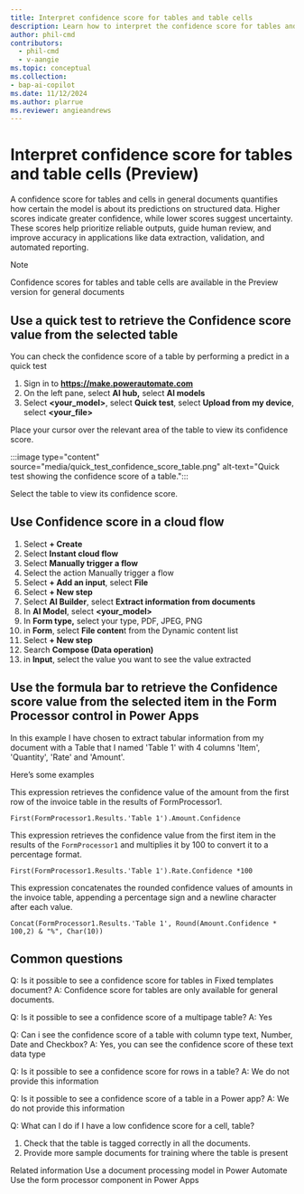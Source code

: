 ```yaml
---
title: Interpret confidence score for tables and table cells
description: Learn how to interpret the confidence score for tables and table cells.
author: phil-cmd
contributors:
  - phil-cmd
  - v-aangie
ms.topic: conceptual
ms.collection: 
- bap-ai-copilot
ms.date: 11/12/2024
ms.author: plarrue
ms.reviewer: angieandrews
---
```


# Interpret confidence score for tables and table cells (Preview)

A confidence score for tables and cells in general documents quantifies how certain the model is about its predictions on structured data. Higher scores indicate greater confidence, while lower scores suggest uncertainty. These scores help prioritize reliable outputs, guide human review, and improve accuracy in applications like data extraction, validation, and automated reporting.

> [!NOTE]
> Confidence scores for tables and table cells are available in the Preview version for general documents


<!--Please let me know if this is copilot/AI, preview or GA.-->

## Use a quick test to retrieve the Confidence score value from the selected table

You can check the confidence score of a table by performing a predict in a quick test
1.	Sign in to **https://make.powerautomate.com**
2.	On the left pane, select **AI hub,** select **AI models**
3.	Select **<your_model>**, select **Quick test**, select **Upload from my device**, select **<your_file>**

Place your cursor over the relevant area of the table to view its confidence score.

:::image type="content" source="media/quick_test_confidence_score_table.png" alt-text="Quick test showing the confidence score of a table.":::

Select the table to view its confidence score.


## Use Confidence score in a cloud flow

1.	Select **+ Create**
2.	Select **Instant cloud flow**
3.	Select **Manually trigger a flow**
4.	Select the action Manually trigger a flow
5.	Select **+ Add an input**, select **File**
6.	Select **+ New step**
7.	Select **AI Builder**, select **Extract information from documents**
8.	In **AI Model**, select **<your_model>**
9.	In **Form type,** select your type, PDF, JPEG, PNG
10.	in **Form**, select **File conten**t from the Dynamic content list
11.	Select **+ New step**
12.	Search **Compose (Data operation)**
13.	in **Input**, select the value you want to see the value extracted


## Use the formula bar to retrieve the Confidence score value from the selected item in the Form Processor  control in Power Apps

In this example I have chosen to extract tabular information from my document with a Table that I named 'Table 1' with 4 columns 'Item', 'Quantity', 'Rate' and 'Amount'.

Here’s some examples

This expression retrieves the confidence value of the amount from the first row of the invoice table in the results of FormProcessor1.

```power-fx
First(FormProcessor1.Results.'Table 1').Amount.Confidence
```

This expression retrieves the confidence value from the first item in the results of the `FormProcessor1` and multiplies it by 100 to convert it to a percentage format.

```power-fx
First(FormProcessor1.Results.'Table 1').Rate.Confidence *100
```

This expression concatenates the rounded confidence values of amounts in the invoice table, appending a percentage sign and a newline character after each value.

```power-fx
Concat(FormProcessor1.Results.'Table 1', Round(Amount.Confidence * 100,2) & "%", Char(10))
```

## Common questions

Q: Is it possible to see a confidence score for tables in Fixed templates document?
A: Confidence score for tables are only available for general documents.

Q: Is it possible to see a confidence score of a multipage table?
A: Yes

Q: Can i see the confidence score of a table with column type text, Number, Date and Checkbox?
A: Yes, you can see the confidence score of these text data type

Q: Is it possible to see a confidence score for rows in a table?
A: We do not provide this information

Q: Is it possible to see a confidence score of a table in a Power app?
A: We do not provide this information

Q: What can I do if I have a low confidence score for a cell, table?
1.	Check that the table is tagged correctly in all the documents.
2.	Provide more sample documents for training where the table is present


Related information
Use a document processing model in Power Automate
Use the form processor component in Power Apps

